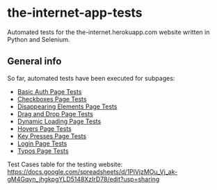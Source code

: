 # the-internet-app-tests
Automated tests for the the-internet.herokuapp.com website written in Python and Selenium.

## General info
So far, automated tests have been executed for subpages:
- [Basic Auth Page Tests](https://the-internet.herokuapp.com/basic_auth)
- [Checkboxes Page Tests](https://the-internet.herokuapp.com/checkboxes)
- [Disappearing Elements Page Tests](https://the-internet.herokuapp.com/disappearing_elements)
- [Drag and Drop Page Tests](https://the-internet.herokuapp.com/drag_and_drop)
- [Dynamic Loading Page Tests](https://the-internet.herokuapp.com/dynamic_loading/2)
- [Hovers Page Tests](https://the-internet.herokuapp.com/hovers)
- [Key Presses Page Tests](https://the-internet.herokuapp.com/key_presses?)
- [Login Page Tests](https://the-internet.herokuapp.com/login)
- [Typos Page Tests](https://the-internet.herokuapp.com/typos)

Test Cases table for the testing website: https://docs.google.com/spreadsheets/d/1PlVjzMOu_Vj_ak-gM4Gqyn_jhgkpgYLD5148XzIrD78/edit?usp=sharing
